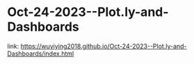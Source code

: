 # Oct-24-2023--Plot.ly-and-Dashboards

link:  https://wuyiying2018.github.io/Oct-24-2023--Plot.ly-and-Dashboards/index.html